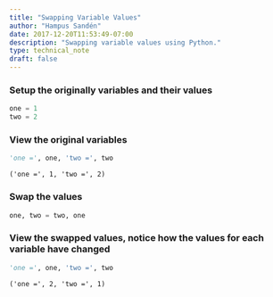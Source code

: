 ```yaml
---
title: "Swapping Variable Values"
author: "Hampus Sandén"
date: 2017-12-20T11:53:49-07:00
description: "Swapping variable values using Python."
type: technical_note
draft: false
---
```

### Setup the originally variables and their values


```python
one = 1
two = 2
```

### View the original variables


```python
'one =', one, 'two =', two
```




    ('one =', 1, 'two =', 2)



### Swap the values


```python
one, two = two, one
```

### View the swapped values, notice how the values for each variable have changed


```python
'one =', one, 'two =', two
```




    ('one =', 2, 'two =', 1)



